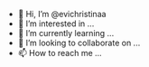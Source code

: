 - 👋 Hi, I’m @evichristinaa
- 👀 I’m interested in ...
- 🌱 I’m currently learning ...
- 💞️ I’m looking to collaborate on ...
- 📫 How to reach me ...

<!---
evichristinaa/evichristinaa is a ✨ special ✨ repository because its `README.md` (this file) appears on your GitHub profile.
You can click the Preview link to take a look at your changes.
--->
